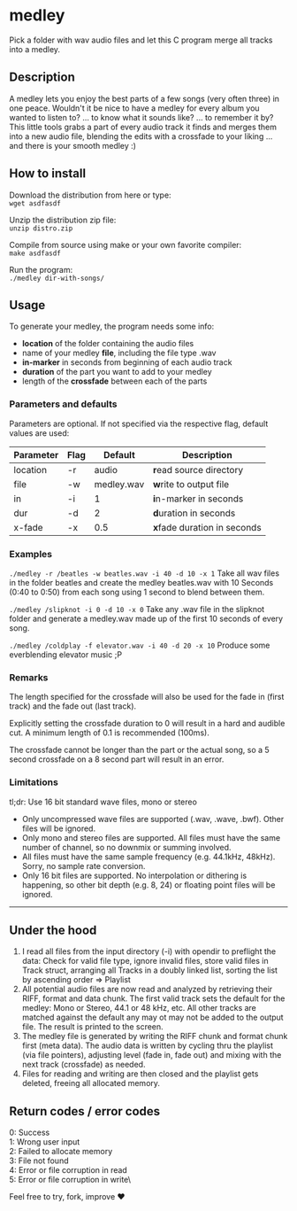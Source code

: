 # medley

Pick a folder with wav audio files and let this C program merge all tracks into a medley.

## Description

A medley lets you enjoy the best parts of a few songs (very often three) in one peace. Wouldn't it be nice to have a medley for every album you wanted to listen to? ... to know what it sounds like? ... to remember it by?
This little tools grabs a part of every audio track it finds and merges them into a new audio file, blending the edits with a crossfade to your liking ... and there is your smooth medley :)

## How to install

Download the distribution from here or type:\
```wget asdfasdf```

Unzip the distribution zip file:\
```unzip distro.zip```

Compile from source using make or your own favorite compiler:\
```make asdfasdf```

Run the program:\
```./medley dir-with-songs/```

## Usage

To generate your medley, the program needs some info:

- **location** of the folder containing the audio files
- name of your medley **file**, including the file type .wav
- **in-marker** in seconds from beginning of each audio track
- **duration** of the part you want to add to your medley
- length of the **crossfade** between each of the parts

### Parameters and defaults

Parameters are optional. If not specified via the respective flag, default values are used:

| Parameter | Flag | Default | Description |
|-|-|-|-|
| location | -r | audio | **r**ead source directory |
|file|-w|medley.wav|**w**rite to output file|
|in|-i|1|**i**n-marker in seconds|
|dur|-d|2|**d**uration in seconds|
|x-fade|-x|0.5|**x**fade duration in seconds|

### Examples

```./medley -r /beatles -w beatles.wav -i 40 -d 10 -x 1```
Take all wav files in the folder beatles and create the medley beatles.wav with 10 Seconds (0:40 to 0:50) from each song using 1 second to blend between them.

```./medley /slipknot -i 0 -d 10 -x 0```
Take any .wav file in the slipknot folder and generate a medley.wav made up of the first 10 seconds of every song.

```./medley /coldplay -f elevator.wav -i 40 -d 20 -x 10```
Produce some everblending elevator music ;P

### Remarks

The length specified for the crossfade will also be used for the fade in (first track) and the fade out (last track).

Explicitly setting the crossfade duration to 0 will result in a hard and audible cut. A minimum length of 0.1 is recommended (100ms).

The crossfade cannot be longer than the part or the actual song, so a 5 second crossfade on a 8 second part will result in an error.

### Limitations

tl;dr: Use 16 bit standard wave files, mono or stereo

- Only uncompressed wave files are supported (.wav, .wave, .bwf). Other files will be ignored.
- Only mono and stereo files are supported. All files must have the same number of channel, so no downmix or summing involved.
- All files must have the same sample frequency (e.g. 44.1kHz, 48kHz). Sorry, no sample rate conversion.
- Only 16 bit files are supported. No interpolation or dithering is happening, so other bit depth (e.g. 8, 24) or floating point files will be ignored.


---
## Under the hood

1. I read all files from the input directory (-i) with opendir to preflight the data: Check for valid file type, ignore invalid files, store valid files in Track struct, arranging all Tracks in a doubly linked list, sorting the list by ascending order => Playlist
2. All potential audio files are now read and analyzed by retrieving their RIFF, format and data chunk. The first valid track sets the default for the medley: Mono or Stereo, 44.1 or 48 kHz, etc. All other tracks are matched against the default any may ot may not be added to the output file. The result is printed to the screen.
3. The medley file is generated by writing the RIFF chunk and format chunk first (meta data). The audio data is written by cycling thru the playlist (via file pointers), adjusting level (fade in, fade out) and mixing with the next track (crossfade) as needed.
4. Files for reading and writing are then closed and the playlist gets deleted, freeing all allocated memory.

## Return codes / error codes

0: Success\
1: Wrong user input\
2: Failed to allocate memory\
3: File not found\
4: Error or file corruption in read\
5: Error or file corruption in write\

Feel free to try, fork, improve :heart: